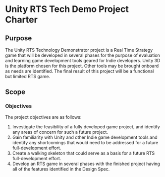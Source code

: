 # Unity RTS Tech Demo Project Charter
## Purpose
The Unity RTS Technology Demonstrator project is a Real Time Strategy game that will be developed in several phases for the purpose of evaluation and learning game development tools geared for Indie developers. Unity 3D is the platform chosen for this project. Other tools may be brought onboard as needs are identified. The final result of this project will be a functional but limited RTS game.

## Scope
### Objectives
The project objectives are as follows: 

  1. Investigate the feasibility of a fully developed game project, and identify any areas of concern for such a future project.
  2. Gain familiarity with Unity and other Indie game development tools and identify any shortcomings that would need to be addressed for a future full-development effort.
  3. Create a walking skeleton that could serve as a basis for a future RTS full-development effort.
  4. Develop an RTS game in several phases with the finished project having all of the features identified in the Design Spec.
